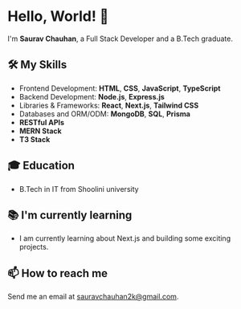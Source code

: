 # Hello, World! 👋

I'm **Saurav Chauhan**, a Full Stack Developer and a B.Tech graduate.

## 🛠️ My Skills

- Frontend Development: **HTML**, **CSS**, **JavaScript**, **TypeScript**
- Backend Development: **Node.js**, **Express.js**
- Libraries & Frameworks: **React**, **Next.js**, **Tailwind CSS**
- Databases and ORM/ODM: **MongoDB**, **SQL**, **Prisma**
- **RESTful APIs**
- **MERN Stack**
- **T3 Stack**

## 🎓 Education

- B.Tech in IT from Shoolini university

## 📚 I'm currently learning

- I am currently learning about Next.js and building some exciting projects.

## 📫 How to reach me

Send me an email at sauravchauhan2k@gmail.com.

